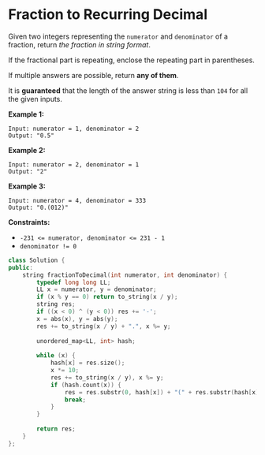 # Fraction to Recurring Decimal

Given two integers representing the `numerator` and `denominator` of a fraction, return *the fraction in string format*.

If the fractional part is repeating, enclose the repeating part in parentheses.

If multiple answers are possible, return **any of them**.

It is **guaranteed** that the length of the answer string is less than `104` for all the given inputs.

 

**Example 1:**

```
Input: numerator = 1, denominator = 2
Output: "0.5"
```

**Example 2:**

```
Input: numerator = 2, denominator = 1
Output: "2"
```

**Example 3:**

```
Input: numerator = 4, denominator = 333
Output: "0.(012)"
```

 

**Constraints:**

- `-231 <= numerator, denominator <= 231 - 1`
- `denominator != 0`

```c++
class Solution {
public:
    string fractionToDecimal(int numerator, int denominator) {
        typedef long long LL;
        LL x = numerator, y = denominator;
        if (x % y == 0) return to_string(x / y);
        string res;
        if ((x < 0) ^ (y < 0)) res += '-';
        x = abs(x), y = abs(y);
        res += to_string(x / y) + ".", x %= y;
        
        unordered_map<LL, int> hash;
        
        while (x) {
            hash[x] = res.size();
            x *= 10;
            res += to_string(x / y), x %= y;
            if (hash.count(x)) {
                res = res.substr(0, hash[x]) + "(" + res.substr(hash[x]) + ")";
                break;
            }
        }
        
        return res;
    }
};
```

